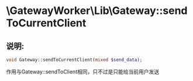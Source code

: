 # \GatewayWorker\Lib\Gateway::sendToCurrentClient

## 说明:
```php
void Gateway::sendToCurrentClient(mixed $send_data);
```

作用与Gateway::sendToClient相同，只不过是只能给当前用户发送

